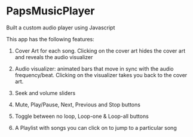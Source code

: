 # PapsMusicPlayer
Built a custom audio player using Javascript

This app has the following features:

1) Cover Art for each song. Clicking on the cover art hides the cover art and reveals the audio visualizer

2) Audio visualizer: animated bars that move in sync with the audio frequency/beat. Clicking on the visualizer takes you back to the cover art. 

3) Seek and volume sliders

4) Mute, Play/Pause, Next, Previous and Stop buttons

5) Toggle between no loop, Loop-one & Loop-all buttons

6) A Playlist with songs you can click on to jump to a particular song
